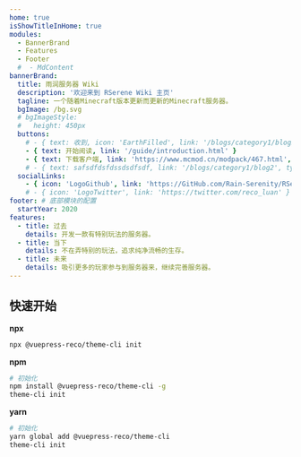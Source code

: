 ```yaml
---
home: true
isShowTitleInHome: true
modules:
  - BannerBrand
  - Features
  - Footer
  #  - MdContent
bannerBrand:
  title: 雨润服务器 Wiki
  description: '欢迎来到 RSerene Wiki 主页'
  tagline: 一个随着Minecraft版本更新而更新的Minecraft服务器。
  bgImage: /bg.svg
  # bgImageStyle:
  #   height: 450px
  buttons:
    # - { text: 收到, icon: 'EarthFilled', link: '/blogs/category1/blog2' }
    - { text: 开始阅读, link: '/guide/introduction.html' }
    - { text: 下载客户端, link: 'https://www.mcmod.cn/modpack/467.html', type: 'plain' }
    # - { text: safsdfdsfdssdsdfsdf, link: '/blogs/category1/blog2', type: 'text', icon: 'Alien' }
  socialLinks:
    - { icon: 'LogoGithub', link: 'https://GitHub.com/Rain-Serenity/RSerene-Wiki/' }
    # - { icon: 'LogoTwitter', link: 'https://twitter.com/reco_luan' }
footer: # 底部模块的配置
  startYear: 2020
features:
  - title: 过去
    details: 开发一款有特别玩法的服务器。
  - title: 当下
    details: 不在弄特别的玩法，追求纯净流畅的生存。
  - title: 未来
    details: 吸引更多的玩家参与到服务器来，继续完善服务器。
---
```

## 快速开始

**npx**

```bash
npx @vuepress-reco/theme-cli init
```

**npm**

```bash
# 初始化
npm install @vuepress-reco/theme-cli -g
theme-cli init
```

**yarn**

```bash
# 初始化
yarn global add @vuepress-reco/theme-cli
theme-cli init
```